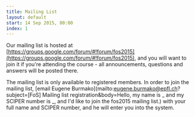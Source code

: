 ```yaml
---
title: Mailing List
layout: default
start: 14 Sep 2015, 00:00
index: 1
---
```


Our mailing list is hosted at [https://groups.google.com/forum/#!forum/fos2015](https://groups.google.com/forum/#!forum/fos2015),
and you will want to join it if you're attending the course - all announcements, questions and answers
will be posted there.

The mailing list is only available to registered members. In order to join the mailing list,
[email Eugene Burmako](mailto:eugene.burmako@epfl.ch?subject=[FoS] Mailing list registration&body=Hello, my name is _ and my SCIPER number is _, and I'd like to join the fos2015 mailing list.)
with your full name and SCIPER number, and he will enter you into the system.